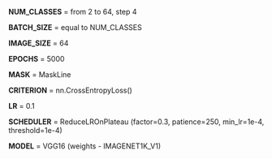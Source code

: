 **NUM_CLASSES** = from 2 to 64, step 4

**BATCH_SIZE** = equal to NUM_CLASSES

**IMAGE_SIZE** = 64

**EPOCHS** = 5000

**MASK** = MaskLine

**CRITERION** = nn.CrossEntropyLoss()

**LR** = 0.1

**SCHEDULER** = ReduceLROnPlateau (factor=0.3, patience=250, min_lr=1e-4, threshold=1e-4)

**MODEL** = VGG16 (weights - IMAGENET1K_V1)